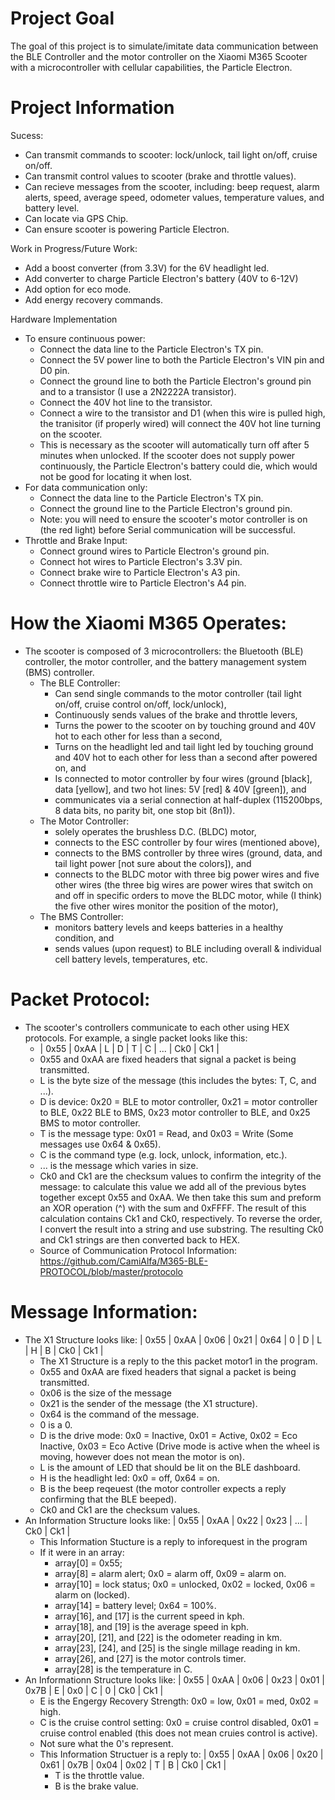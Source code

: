 # Project Goal
The goal of this project is to simulate/imitate data communication between the BLE Controller and the motor controller on the Xiaomi M365 Scooter with a microcontroller with cellular capabilities, the Particle Electron.

# Project Information

Sucess:
- Can transmit commands to scooter: lock/unlock, tail light on/off, cruise on/off.
- Can transmit control values to scooter (brake and throttle values).
- Can recieve messages from the scooter, including: beep request, alarm alerts, speed, average speed, odometer values, temperature values, and battery level.
- Can locate via GPS Chip.
- Can ensure scooter is powering Particle Electron.

Work in Progress/Future Work:
- Add a boost converter (from 3.3V) for the 6V headlight led.
- Add converter to charge Particle Electron's battery (40V to 6-12V)
- Add option for eco mode.
- Add energy recovery commands.

Hardware Implementation
- To ensure continuous power:
  - Connect the data line to the Particle Electron's TX pin.
  - Connect the 5V power line to both the Particle Electron's VIN pin and D0 pin.
  - Connect the ground line to both the Particle Electron's ground pin and to a transistor (I use a 2N2222A transistor).
  - Connect the 40V hot line to the transistor.
  - Connect a wire to the transistor and D1 (when this wire is pulled high, the tranisitor (if properly wired) will connect the 40V hot line turning on the scooter. 
  - This is necessary as the scooter will automatically turn off after 5 minutes when unlocked. If the scooter does not supply power continuously, the Particle Electron's battery could die, which would not be good for locating it when lost.
- For data communication only:
  - Connect the data line to the Particle Electron's TX pin.
  - Connect the ground line to the Particle Electron's ground pin.
  - Note: you will need to ensure the scooter's motor controller is on (the red light) before Serial communication will be successful.
- Throttle and Brake Input:
  - Connect ground wires to Particle Electron's ground pin.
  - Connect hot wires to Particle Electron's 3.3V pin.
  - Connect brake wire to Particle Electron's A3 pin.
  - Connect throttle wire to Particle Electron's A4 pin.

# How the Xiaomi M365 Operates:
- The scooter is composed of 3 microcontrollers: the Bluetooth (BLE) controller, the motor controller, and the battery management system (BMS) controller.
  - The BLE Controller:
    - Can send single commands to the motor controller (tail light on/off, cruise control on/off, lock/unlock),
    - Continuously sends values of the brake and throttle levers,
    - Turns the power to the scooter on by touching ground and 40V hot to each other for less than a second, 
    - Turns on the headlight led and tail light led by touching ground and 40V hot to each other for less than a second after powered on, and
    - Is connected to motor controller by four wires (ground [black], data [yellow], and two hot lines: 5V [red] & 40V [green]), and
    - communicates via a serial connection at half-duplex (115200bps, 8 data bits, no parity bit, one stop bit (8n1)).
  - The Motor Controller:
    - solely operates the brushless D.C. (BLDC) motor,
    - connects to the ESC controller by four wires (mentioned above),
    - connects to the BMS controller by three wires (ground, data, and tail light power [not sure about the colors]), and
    - connects to the BLDC motor with three big power wires and five other wires (the three big wires are power wires that switch on and off in specific orders to move the BLDC motor, while (I think) the five other wires monitor the position of the motor),
  - The BMS Controller:
    - monitors battery levels and keeps batteries in a healthy condition, and
    - sends values (upon request) to BLE including overall & individual cell battery levels, temperatures, etc.
# Packet Protocol:
- The scooter's controllers communicate to each other using HEX protocols. For example, a single packet looks like this:
  - | 0x55 | 0xAA | L | D | T | C | ... | Ck0 | Ck1 |
  - 0x55 and 0xAA are fixed headers that signal a packet is being transmitted.
  - L is the byte size of the message (this includes the bytes: T, C, and ...).
  - D is device: 0x20 = BLE to motor controller, 0x21 = motor controller to BLE, 0x22 BLE to BMS, 0x23 motor controller to BLE, and 0x25 BMS to motor controller.
  - T is the message type: 0x01 = Read, and 0x03 = Write (Some messages use 0x64 & 0x65).
  - C is the command type (e.g. lock, unlock, information, etc.).
  - ... is the message which varies in size.
  - Ck0 and Ck1 are the checksum values to confirm the integrity of the message: to calculate this value we add all of the previous bytes together except 0x55 and 0xAA. We then take this sum and preform an XOR operation (^) with the sum and 0xFFFF. The result of this calculation contains Ck1 and Ck0, respectively. To reverse the order, I convert the result into a string and use substring. The resulting Ck0 and Ck1 strings are then converted back to HEX.
  - Source of Communication Protocol Information: https://github.com/CamiAlfa/M365-BLE-PROTOCOL/blob/master/protocolo
  
# Message Information:
- The X1 Structure looks like: | 0x55 | 0xAA | 0x06 | 0x21 | 0x64 | 0 | D | L | H | B | Ck0 | Ck1 |
  - The X1 Structure is a reply to the this packet motor1 in the program.
  - 0x55 and 0xAA are fixed headers that signal a packet is being transmitted.
  - 0x06 is the size of the message
  - 0x21 is the sender of the message (the X1 structure).
  - 0x64 is the command of the message.
  - 0 is a 0.
  - D is the drive mode: 0x0 = Inactive, 0x01 = Active, 0x02 = Eco Inactive, 0x03 = Eco Active (Drive mode is active when the wheel is moving, however does not mean the motor is on).
  - L is the amount of LED that should be lit on the BLE dashboard.
  - H is the headlight led: 0x0 = off, 0x64 = on.
  - B is the beep reqeuest (the motor controller expects a reply confirming that the BLE beeped).
  - Ck0 and Ck1 are the checksum values.
- An Information Structure looks like: | 0x55 | 0xAA | 0x22 | 0x23 | ... | Ck0 | Ck1 |
  - This Information Stucture is a reply to inforequest in the program
  - If it were in an array:
    - array[0] = 0x55;
    - array[8] = alarm alert; 0x0 = alarm off, 0x09 = alarm on.
    - array[10] = lock status; 0x0 = unlocked, 0x02 = locked, 0x06 = alarm on (locked).
    - array[14] = battery level; 0x64 = 100%.
    - array[16], and [17] is the current speed in kph.
    - array[18], and [19] is the average speed in kph.
    - array[20], [21], and [22] is the odometer reading in km.
    - array[23], [24], and [25] is the single millage reading in km.
    - array[26], and [27] is the motor controls timer.
    - array[28] is the temperature in C. 
- An Informationn Structure looks like: | 0x55 | 0xAA | 0x06 | 0x23 | 0x01 | 0x7B | E | 0x0 | C | 0 | Ck0 | Ck1 |
  - E is the Engergy Recovery Strength: 0x0 = low, 0x01 = med, 0x02 = high.
  - C is the cruise control setting: 0x0 = cruise control disabled, 0x01 = cruise control enabled (this does not mean cruies control is active).
  - Not sure what the 0's represent.
  - This Information Structuer is a reply to: | 0x55 | 0xAA | 0x06 | 0x20 | 0x61 | 0x7B | 0x04 | 0x02 | T | B | Ck0 | Ck1 |
    - T is the throttle value.
    - B is the brake value.
